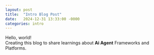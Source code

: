 ```yaml
---
layout: post
title:  "Intro Blog Post"
date:   2024-12-31 13:33:00 -0000
categories: intro
---
```


Hello, world!<br/>
Creating this blog to share learnings about **Ai Agent** Frameworks and Platforms.

